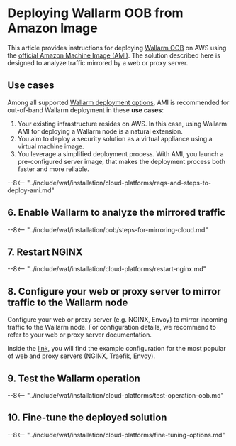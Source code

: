 [link-ssh-keys]:            https://docs.aws.amazon.com/AWSEC2/latest/UserGuide/get-set-up-for-amazon-ec2.html#create-a-key-pair
[link-sg]:                  https://docs.aws.amazon.com/en_us/AWSEC2/latest/UserGuide/get-set-up-for-amazon-ec2.html#create-a-base-security-group
[link-launch-instance]:     https://docs.aws.amazon.com/AWSEC2/latest/UserGuide/EC2_GetStarted.html#ec2-launch-instance

[anchor1]:      #2-create-a-security-group
[anchor2]:      #1-create-a-pair-of-ssh-keys-in-aws

[img-create-sg]:                ../../../images/installation-ami/common/create_sg.png
[versioning-policy]:            ../../../updating-migrating/versioning-policy.md#version-list
[img-wl-console-users]:         ../../../images/check-user-no-2fa.png
[img-create-wallarm-node]:      ../../../images/user-guides/nodes/create-cloud-node.png
[deployment-platform-docs]:     ../../../installation/supported-deployment-options.md
[node-token]:                       ../../../quickstart.md#deploy-the-wallarm-filtering-node
[api-token]:                        ../../../user-guides/settings/api-tokens.md
[wallarm-token-types]:              ../../../user-guides/nodes/nodes.md#api-and-node-tokens-for-node-creation
[platform]:                         ../../../installation/supported-deployment-options.md
[ptrav-attack-docs]:                ../../../attacks-vulns-list.md#path-traversal
[attacks-in-ui-image]:              ../../../images/admin-guides/test-attacks-quickstart.png
[wallarm-nginx-directives]:         ../../../admin-en/configure-parameters-en.md
[autoscaling-docs]:                 ../../../admin-en/installation-guides/amazon-cloud/autoscaling-overview.md
[real-ip-docs]:                     ../../../admin-en/using-proxy-or-balancer-en.md
[allocate-memory-docs]:             ../../../admin-en/configuration-guides/allocate-resources-for-node.md
[limiting-request-processing]:      ../../../user-guides/rules/configure-overlimit-res-detection.md
[logs-docs]:                        ../../../admin-en/configure-logging.md
[oob-advantages-limitations]:       ../overview.md#advantages-and-limitations
[wallarm-mode]:                     ../../../admin-en/configure-wallarm-mode.md
[wallarm-api-via-proxy]:            ../../../admin-en/configuration-guides/access-to-wallarm-api-via-proxy.md
[img-grouped-nodes]:                ../../../images/user-guides/nodes/grouped-nodes.png

# Deploying Wallarm OOB from Amazon Image

This article provides instructions for deploying [Wallarm OOB](overview.md) on AWS using the [official Amazon Machine Image (AMI)](https://aws.amazon.com/marketplace/pp/B073VRFXSD). The solution described here is designed to analyze traffic mirrored by a web or proxy server.

## Use cases

Among all supported [Wallarm deployment options](../../supported-deployment-options.md), AMI is recommended for out-of-band Wallarm deployment in these **use cases**:

1. Your existing infrastructure resides on AWS. In this case, using Wallarm AMI for deploying a Wallarm node is a natural extension.
1. You aim to deploy a security solution as a virtual appliance using a virtual machine image.
1. You leverage a simplified deployment process. With AMI, you launch a pre-configured server image, that makes the deployment process both faster and more reliable.

--8<-- "../include/waf/installation/cloud-platforms/reqs-and-steps-to-deploy-ami.md"

## 6. Enable Wallarm to analyze the mirrored traffic

--8<-- "../include/waf/installation/oob/steps-for-mirroring-cloud.md"

## 7. Restart NGINX

--8<-- "../include/waf/installation/cloud-platforms/restart-nginx.md"

## 8. Configure your web or proxy server to mirror traffic to the Wallarm node

Configure your web or proxy server (e.g. NGINX, Envoy) to mirror incoming traffic to the Wallarm node. For configuration details, we recommend to refer to your web or proxy server documentation.

Inside the [link](overview.md#examples-of-web-server-configuration-for-traffic-mirroring), you will find the example configuration for the most popular of web and proxy servers (NGINX, Traefik, Envoy).

## 9. Test the Wallarm operation

--8<-- "../include/waf/installation/cloud-platforms/test-operation-oob.md"

## 10. Fine-tune the deployed solution

--8<-- "../include/waf/installation/cloud-platforms/fine-tuning-options.md"
